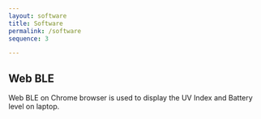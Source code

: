 ```yaml
---
layout: software
title: Software
permalink: /software
sequence: 3

---
```


<section class="section is-small">
  <div class="container">
    <h2 class="title is-1">Web BLE</h2>
    <p class="subtitle is-4 is-spaced">Web BLE on Chrome browser is used to display the UV Index and Battery level on laptop.</p>
    <!-- <a class="button is-primary" href="{{ site.github.repository_url }}/tree/master/web-ble/index.html">Download code</a>
    <a class="button is-primary" href="{{ site.url }}/web-ble">View demo</a> -->
    <br>

  </div>
</section>
